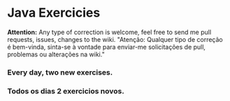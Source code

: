 # Java Exercicies

**Attention:** Any type of correction is welcome, feel free to send me pull requests, issues, changes to the wiki.
"Atenção: Qualquer tipo de correção é bem-vinda, sinta-se à vontade para enviar-me solicitações de pull, problemas ou alterações na wiki."

### Every day, two new exercises.
### Todos os dias 2 exercicios novos.



